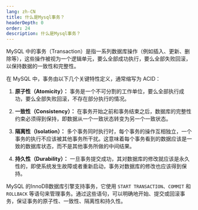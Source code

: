 ```yaml
---
lang: zh-CN
title: 什么是Mysql事务？
headerDepth: 0
order: 24
description: 什么是Mysql事务？
---
```




MySQL 中的事务（Transaction）是指一系列数据库操作（例如插入、更新、删除等），这些操作被视为一个逻辑单元，要么全部成功执行，要么全部失败回滚，以保持数据的一致性和完整性。

在 MySQL 中，事务由以下几个关键特性定义，通常缩写为 ACID：

1. **原子性（Atomicity）：** 事务是一个不可分割的工作单位，要么全部执行成功，要么全部失败回滚，不存在部分执行的情况。

2. **一致性（Consistency）：** 在事务开始之前和事务结束之后，数据库的完整性约束必须得到保持，即数据从一个一致状态转变为另一个一致状态。

3. **隔离性（Isolation）：** 多个事务同时执行时，每个事务的操作互相独立，一个事务的执行不应该被其他事务所干扰。这意味着每个事务看到的数据应该是一致的数据库状态，而不是其他事务所做的中间结果。

4. **持久性（Durability）：** 一旦事务提交成功，其对数据库的修改就应该是永久性的，即使系统发生故障或者重新启动，事务对数据库的修改也应该得到保持。

MySQL 的InnoDB数据库引擎支持事务，它使用 `START TRANSACTION`、`COMMIT` 和 `ROLLBACK` 等语句来管理事务。通过这些语句，可以明确地开始、提交或回滚事务，保证事务的原子性、一致性、隔离性和持久性。

<!-- @include: @article-footer.snippet.md -->
